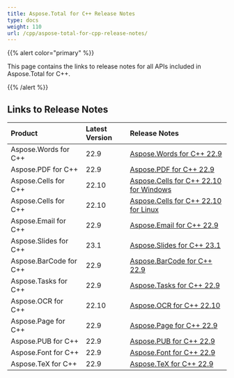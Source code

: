 ```yaml
---
title: Aspose.Total for C++ Release Notes
type: docs
weight: 110
url: /cpp/aspose-total-for-cpp-release-notes/
---
```


{{% alert color="primary" %}}

This page contains the links to release notes for all APIs included in Aspose.Total for C++.

{{% /alert %}}

## **Links to Release Notes**

|**Product**|**Latest Version**|**Release Notes**|
| :- | :- | :- |
|Aspose.Words for C++|22.9|[Aspose.Words for C++ 22.9](https://docs.aspose.com/words/cpp/aspose-words-for-cpp-22-9-release-notes/)|
|Aspose.PDF for C++|22.9|[Aspose.PDF for C++ 22.9](https://docs.aspose.com/pdf/cpp/aspose-pdf-for-cpp-22-9-release-notes/)|
|Aspose.Cells for C++|22.10|[Aspose.Cells for C++ 22.10 for Windows](https://docs.aspose.com/cells/cpp/aspose-cells-for-cpp-22-10-release-notes-windows/)|
|Aspose.Cells for C++|22.10|[Aspose.Cells for C++ 22.10 for Linux](https://docs.aspose.com/cells/cpp/aspose-cells-for-cpp-22-10-release-notes-linux/)|
|Aspose.Email for C++|22.9|[Aspose.Email for C++ 22.9](https://docs.aspose.com/email/cpp/aspose-email-for-cpp-22-9-release-notes/)|
|Aspose.Slides for C++|23.1|[Aspose.Slides for C++ 23.1](https://docs.aspose.com/slides/cpp/aspose-slides-for-cpp-23-1-release-notes/)|
|Aspose.BarCode for C++|22.9|[Aspose.BarCode for C++ 22.9](https://docs.aspose.com/barcode/cpp/aspose-barcode-for-cpp-22-9-release-notes/)|
|Aspose.Tasks for C++|22.9|[Aspose.Tasks for C++ 22.9](https://docs.aspose.com/tasks/cpp/aspose-tasks-for-cpp-22-9-release-notes/)|
|Aspose.OCR for C++|22.10|[Aspose.OCR for C++ 22.10](https://docs.aspose.com/ocr/cpp/aspose-ocr-for-cpp-22-10-0-release-notes/)|
|Aspose.Page for C++|22.9|[Aspose.Page for C++ 22.9](https://docs.aspose.com/page/cpp/aspose-page-for-cpp-22-9-release-notes/)|
|Aspose.PUB for C++|22.9|[Aspose.PUB for C++ 22.9](https://docs.aspose.com/pub/cpp/aspose-pub-for-cpp-22-9-release-notes/)|
|Aspose.Font for C++|22.9|[Aspose.Font for C++ 22.9](https://docs.aspose.com/font/cpp/aspose-font-for-cpp-22-9-release-notes/)|
|Aspose.TeX for C++|22.9|[Aspose.TeX for C++ 22.9](https://docs.aspose.com/tex/cpp/aspose-tex-for-cpp-22-9-release-notes/)|
